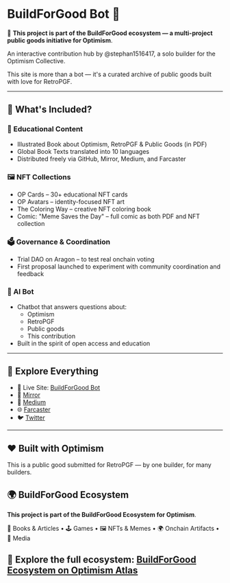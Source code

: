 # BuildForGood Bot 🤖
📌 **This project is part of the BuildForGood ecosystem — a multi-project public goods initiative for Optimism**.  



An interactive contribution hub by @stephan1516417, a solo builder for the Optimism Collective.

This site is more than a bot — it's a curated archive of public goods built with love for RetroPGF.

---

## 🧩 What's Included?

### 📘 Educational Content
- Illustrated Book about Optimism, RetroPGF & Public Goods (in PDF)
- Global Book Texts translated into 10 languages
- Distributed freely via GitHub, Mirror, Medium, and Farcaster

### 🖼️ NFT Collections
- OP Cards – 30+ educational NFT cards
- OP Avatars – identity-focused NFT art
- The Coloring Way – creative NFT coloring book
- Comic: "Meme Saves the Day" – full comic as both PDF and NFT collection

### 🗳️ Governance & Coordination
- Trial DAO on Aragon – to test real onchain voting
- First proposal launched to experiment with community coordination and feedback

### 🤖 AI Bot
- Chatbot that answers questions about:
  - Optimism
  - RetroPGF
  - Public goods
  - This contribution
- Built in the spirit of open access and education

---

## 🔗 Explore Everything

- 🔴 Live Site: [BuildForGood Bot](https://stephanschwab.github.io/BuildForGood-bot/)
- 🧠 [Mirror](https://mirror.xyz/0x18379c82d86D15800D810e5002E031168285358d)
- 📰 [Medium](https://medium.com/@stephanschwab)
- 🌐 [Farcaster](https://farcaster.xyz/stephan1516417)
- 🐦 [Twitter](https://x.com/stephan1516417)

---

## ❤️ Built with Optimism
This is a public good submitted for RetroPGF — by one builder, for many builders.

## 🌍 BuildForGood Ecosystem  
**This project is part of the BuildForGood Ecosystem for Optimism**.  

📖 Books & Articles • 🕹 Games • 🖼 NFTs & Memes • 🌍 Onchain Artifacts • 🎥 Media  

🔗 Explore the full ecosystem: [BuildForGood Ecosystem on Optimism Atlas](https://atlas.optimism.io/profile/organizations/BuildForGood%20Ecosystem)
---
